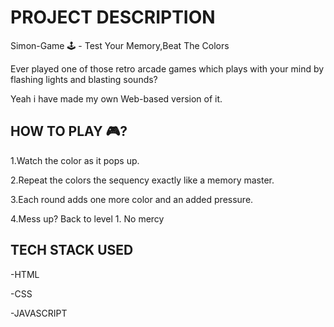 # PROJECT DESCRIPTION

Simon-Game 🕹️ - Test Your Memory,Beat The Colors

Ever played one of those retro arcade games which plays with your mind by flashing lights and blasting sounds?

Yeah i have made my own Web-based version of it.

## HOW TO PLAY 🎮? 

1.Watch the color as it pops up.

2.Repeat the colors the sequency exactly like a memory master.

3.Each round adds one more color and an added pressure.

4.Mess up? Back to level 1. No mercy

## TECH STACK USED 

-HTML 

-CSS

-JAVASCRIPT




